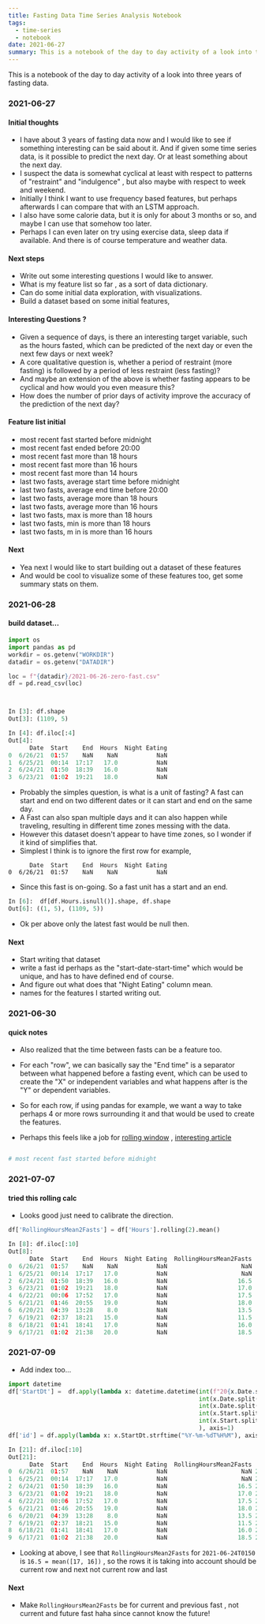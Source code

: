 ```yaml
---
title: Fasting Data Time Series Analysis Notebook
tags:
  - time-series
  - notebook
date: 2021-06-27
summary: This is a notebook of the day to day activity of a look into three years of fasting data.
---
```


This is a notebook of the day to day activity of a look into three years of fasting data.

### 2021-06-27

#### Initial thoughts
* I have about 3 years of fasting data now and I would like to see if something interesting can be said about it. And if given some time series data, is it possible to predict the next day. Or at least something about the next day.
* I suspect the data is somewhat cyclical at least with respect to patterns of "restraint" and "indulgence" , but also maybe with respect to week and weekend.
* Initially I think I want to use frequency based features, but perhaps afterwards I can compare that with an LSTM approach.
* I also have some calorie data, but it is only for about 3 months or so, and maybe I can use that somehow too later.
* Perhaps I can even later on try using exercise data, sleep data if available. And there is of course temperature and weather data.

#### Next steps
* Write out some interesting questions I would like to answer.
* What is my feature list so far , as a sort of data dictionary.
* Can do some initial data exploration, with visualizations.
* Build a dataset based on some initial features,

#### Interesting Questions ?
* Given a sequence of days, is there an interesting target variable, such as the hours fasted, which can be predicted of the next day or even the next few days or next week?
* A core qualitative question is, whether a period of restraint (more fasting) is followed by a period of less restraint (less fasting)?
* And maybe an extension of the above is whether fasting appears to be cyclical and how would you even measure this?
* How does the number of prior days of activity improve the accuracy of the prediction of the next day?

#### Feature list initial
* most recent fast started before midnight
* most recent fast ended before 20:00
* most recent fast more than 18 hours
* most recent fast more than 16 hours
* most recent fast more than 14 hours
* last two fasts, average start time before midnight
* last two fasts, average end time before 20:00
* last two fasts, average more than 18 hours
* last two fasts, average more than 16 hours
* last two fasts, max is more than 18 hours
* last two fasts, min is more than 18 hours
* last two fasts, m in is more than 16 hours


#### Next
* Yea next I would like to start building out a dataset of these features
* And would be cool to visualize some of these features too, get some summary stats on them.

### 2021-06-28

#### build dataset...

```python
import os
import pandas as pd
workdir = os.getenv("WORKDIR")
datadir = os.getenv("DATADIR")

loc = f"{datadir}/2021-06-26-zero-fast.csv"
df = pd.read_csv(loc)



In [3]: df.shape                                                                
Out[3]: (1109, 5)

In [4]: df.iloc[:4]                                                             
Out[4]:
      Date  Start    End  Hours  Night Eating
0  6/26/21  01:57    NaN    NaN           NaN
1  6/25/21  00:14  17:17   17.0           NaN
2  6/24/21  01:50  18:39   16.0           NaN
3  6/23/21  01:02  19:21   18.0           NaN
```
* Probably the simples question, is what is a unit of fasting? A fast can start and end on two different dates or it can start and end on the same day.
* A Fast can also span multiple days and it can also happen while traveling, resulting in different time zones messing with the data.
* However this dataset doesn't appear to have time zones, so I wonder if it kind of simplifies that.
* Simplest I think is to ignore the first row for example,

```
      Date  Start    End  Hours  Night Eating
0  6/26/21  01:57    NaN    NaN           NaN

```
* Since this fast is on-going. So a fast unit has a start and an end.

```python
In [6]:  df[df.Hours.isnull()].shape, df.shape                                  
Out[6]: ((1, 5), (1109, 5))
```
* Ok per above only the latest fast would be null then.


#### Next
* Start writing that dataset
* write a fast id perhaps as the "start-date-start-time" which would be unique, and has to have defined end of course.
* And figure out what does that "Night Eating" column mean.
* names for the features I started writing out.

### 2021-06-30

#### quick notes
* Also realized that the time between fasts can be a feature too.

* For each "row", we can basically say the "End time" is a separator between what happened before a fasting event, which can be used to create the "X" or independent variables and what happens after is the "Y" or dependent variables.
* So for each row, if using pandas for example, we want a way to take perhaps 4 or more rows surrounding it and that would be used to create the features.
* Perhaps this feels like a job for  [rolling window](https://pandas.pydata.org/pandas-docs/stable/reference/api/pandas.core.window.rolling.Rolling.apply.html#pandas.core.window.rolling.Rolling.apply) , [interesting article](https://towardsdatascience.com/dont-miss-out-on-rolling-window-functions-in-pandas-850b817131db)

```python

# most recent fast started before midnight


```

### 2021-07-07

#### tried this rolling calc
* Looks good just need to calibrate the direction.
```python
df['RollingHoursMean2Fasts'] = df['Hours'].rolling(2).mean()

In [8]: df.iloc[:10]                                                                  
Out[8]:
      Date  Start    End  Hours  Night Eating  RollingHoursMean2Fasts
0  6/26/21  01:57    NaN    NaN           NaN                     NaN
1  6/25/21  00:14  17:17   17.0           NaN                     NaN
2  6/24/21  01:50  18:39   16.0           NaN                    16.5
3  6/23/21  01:02  19:21   18.0           NaN                    17.0
4  6/22/21  00:06  17:52   17.0           NaN                    17.5
5  6/21/21  01:46  20:55   19.0           NaN                    18.0
6  6/20/21  04:39  13:28    8.0           NaN                    13.5
7  6/19/21  02:37  18:21   15.0           NaN                    11.5
8  6/18/21  01:41  18:41   17.0           NaN                    16.0
9  6/17/21  01:02  21:38   20.0           NaN                    18.5
```

### 2021-07-09

* Add index too...

```python
import datetime
df['StartDt'] =  df.apply(lambda x: datetime.datetime(int(f"20{x.Date.split('/')[2]}"),
                                                      int(x.Date.split("/")[0]),
                                                      int(x.Date.split("/")[1]),
                                                      int(x.Start.split(":")[0]),
                                                      int(x.Start.split(":")[1])
                                                      ), axis=1)
df['id'] = df.apply(lambda x: x.StartDt.strftime("%Y-%m-%dT%H%M"), axis=1)

In [21]: df.iloc[:10]                                                                                                                 
Out[21]:
      Date  Start    End  Hours  Night Eating  RollingHoursMean2Fasts             StartDt               id
0  6/26/21  01:57    NaN    NaN           NaN                     NaN 2021-06-26 01:57:00  2021-06-26T0157
1  6/25/21  00:14  17:17   17.0           NaN                     NaN 2021-06-25 00:14:00  2021-06-25T0014
2  6/24/21  01:50  18:39   16.0           NaN                    16.5 2021-06-24 01:50:00  2021-06-24T0150
3  6/23/21  01:02  19:21   18.0           NaN                    17.0 2021-06-23 01:02:00  2021-06-23T0102
4  6/22/21  00:06  17:52   17.0           NaN                    17.5 2021-06-22 00:06:00  2021-06-22T0006
5  6/21/21  01:46  20:55   19.0           NaN                    18.0 2021-06-21 01:46:00  2021-06-21T0146
6  6/20/21  04:39  13:28    8.0           NaN                    13.5 2021-06-20 04:39:00  2021-06-20T0439
7  6/19/21  02:37  18:21   15.0           NaN                    11.5 2021-06-19 02:37:00  2021-06-19T0237
8  6/18/21  01:41  18:41   17.0           NaN                    16.0 2021-06-18 01:41:00  2021-06-18T0141
9  6/17/21  01:02  21:38   20.0           NaN                    18.5 2021-06-17 01:02:00  2021-06-17T0102
```
* Looking at above, I see that `RollingHoursMean2Fasts` for `2021-06-24T0150` is `16.5 = mean([17, 16])` , so the rows it is taking into account should be current row and next not current row and last

#### Next
* Make `RollingHoursMean2Fasts` be for current and previous fast , not current and future fast haha since cannot know the future!



```
